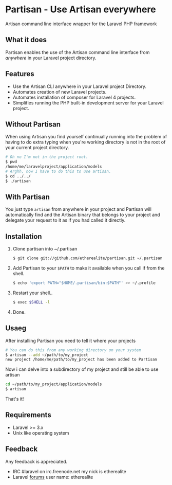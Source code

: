 Partisan - Use Artisan everywhere
====
Artisan command line interface wrapper for the Laravel 
PHP framework

## What it does
Partisan enables the use of the Artisan command line
interface from *anywhere* in your  Laravel project directory.

## Features
* Use the Artisan CLI anywhere in your Laravel project Directory.
* Automates creation of new Laravel projects.
* Automates installation of composer for Laravel 4 projects.
* Simplifies running the PHP built-in development server for your Laravel project.

## Without Partisan
When using Artisan you find yourself continually running
into the problem of having to do extra typing when you're working
directory is not in the root of your current project directory.

```bash
# Oh no I'm not in the project root.
$ pwd
/home/me/laravelproject/application/models
# Arghh, now I have to do this to use artisan.
$ cd ../../
$ ./artisan
```

## With Partisan
You just type ```artisan``` from anywhere in your project and 
Partisan will automatically find and the Artisan binary that
belongs to your project and delegate your request to it as if
you had called it directly.


## Installation
1. Clone partisan into ~/.partisan

   ```sh
   $ git clone git://github.com/etherealite/partisan.git ~/.partisan
   ```

2. Add Partisan to your `$PATH` to make it available when you call 
if from the shell.

   ~~~ sh
   $ echo 'export PATH="$HOME/.partisan/bin:$PATH"' >> ~/.profile
   ~~~
4. Restart your shell..

    ~~~ sh
    $ exec $SHELL -l
    ~~~
5. Done.

## Usaeg
After installing Partisan you need to tell it where your projects
```bash
# You can do this from any working directory on your system
$ artisan --add ~/path/to/my_project
new project /home/me/path/to/my_project has been added to Partisan
```

Now i can delve into a subdirectory of my project and
still be able to use artisan
```bash
cd ~/path/to/my_project/application/models
$ artisan
```
That's it!


## Requirements
* Laravel >= 3.x
* Unix like operating system

## Feedback
Any feedback is appreciated.
- IRC #laravel on irc.freenode.net my nick is etherealite
- Laravel [forums](http://forums.laravel.com/) user name: etherealite
